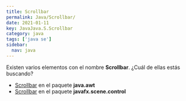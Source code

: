 ```yaml
---
title: Scrollbar
permalink: Java/Scrollbar/
date: 2021-01-11
key: JavaJava.S.Scrollbar
category: java
tags: ['java se']
sidebar: 
  nav: java
---
```


Existen varios elementos con el nombre **Scrollbar**. ¿Cuál de ellas estás buscando?
<ul>
<li><a href="/Java/Scrollbar-java-awt/">Scrollbar</a> en el paquete <strong>java.awt</strong></li>
<li><a href="/Java/ScrollBar-javafx-scene-control/">Scrollbar</a> en el paquete <strong>javafx.scene.control</strong></li>
<ul>
